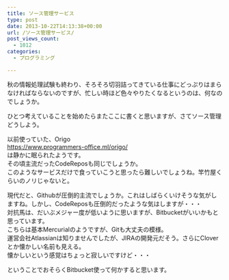 ```yaml
---
title: ソース管理サービス
type: post
date: 2013-10-22T14:13:38+00:00
url: /ソース管理サービス/
post_views_count:
  - 1012
categories:
  - プログラミング

---
```

秋の情報処理試験も終わり、そろそろ切羽詰ってきている仕事にどっぷりはまらなければならないのですが、忙しい時ほど色々やりたくなるというのは、何なのでしょうか。

ひとつ考えていることを始めたらまたここに書くと思いますが、さてソース管理どうしよう。

以前使っていた、Origo  
<a href="https://www.programmers-office.ml/origo/" target="_blank" rel="noopener noreferrer">https://www.programmers-office.ml/origo/</a>  
は静かに眠られたようです。  
その頃主流だったCodeReposも同じでしょうか。  
このようなサービスだけで食っていこうと思ったら難しいでしょうね。竿竹屋くらいのノリじゃないと。

現代だと、Githubが圧倒的主流でしょうか。これはしばらくいけそうな気がしますね。しかし、CodeReposも圧倒的だったような気はしますが・・・  
対抗馬は、だいぶメジャー度が低いように思いますが、Bitbucketがいいかもと思っています。  
こちらは基本Mercurialのようですが、Gitも大丈夫の模様。  
運営会社Atlassianは知りませんでしたが、JIRAの開発元だそう。さらにCloverとか懐かしい名前も見える。  
懐かしいという感覚はちょっと寂しいですけど・・・

ということでおそらくBitbucket使って何かすると思います。